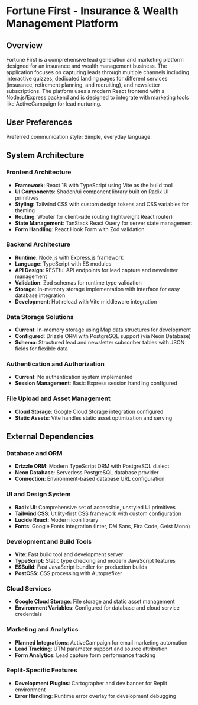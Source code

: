 # Fortune First - Insurance & Wealth Management Platform

## Overview

Fortune First is a comprehensive lead generation and marketing platform designed for an insurance and wealth management business. The application focuses on capturing leads through multiple channels including interactive quizzes, dedicated landing pages for different services (insurance, retirement planning, and recruiting), and newsletter subscriptions. The platform uses a modern React frontend with a Node.js/Express backend and is designed to integrate with marketing tools like ActiveCampaign for lead nurturing.

## User Preferences

Preferred communication style: Simple, everyday language.

## System Architecture

### Frontend Architecture
- **Framework**: React 18 with TypeScript using Vite as the build tool
- **UI Components**: Shadcn/ui component library built on Radix UI primitives
- **Styling**: Tailwind CSS with custom design tokens and CSS variables for theming
- **Routing**: Wouter for client-side routing (lightweight React router)
- **State Management**: TanStack React Query for server state management
- **Form Handling**: React Hook Form with Zod validation

### Backend Architecture
- **Runtime**: Node.js with Express.js framework
- **Language**: TypeScript with ES modules
- **API Design**: RESTful API endpoints for lead capture and newsletter management
- **Validation**: Zod schemas for runtime type validation
- **Storage**: In-memory storage implementation with interface for easy database integration
- **Development**: Hot reload with Vite middleware integration

### Data Storage Solutions
- **Current**: In-memory storage using Map data structures for development
- **Configured**: Drizzle ORM with PostgreSQL support (via Neon Database)
- **Schema**: Structured lead and newsletter subscriber tables with JSON fields for flexible data

### Authentication and Authorization
- **Current**: No authentication system implemented
- **Session Management**: Basic Express session handling configured

### File Upload and Asset Management
- **Cloud Storage**: Google Cloud Storage integration configured
- **Static Assets**: Vite handles static asset optimization and serving

## External Dependencies

### Database and ORM
- **Drizzle ORM**: Modern TypeScript ORM with PostgreSQL dialect
- **Neon Database**: Serverless PostgreSQL database provider
- **Connection**: Environment-based database URL configuration

### UI and Design System
- **Radix UI**: Comprehensive set of accessible, unstyled UI primitives
- **Tailwind CSS**: Utility-first CSS framework with custom configuration
- **Lucide React**: Modern icon library
- **Fonts**: Google Fonts integration (Inter, DM Sans, Fira Code, Geist Mono)

### Development and Build Tools
- **Vite**: Fast build tool and development server
- **TypeScript**: Static type checking and modern JavaScript features
- **ESBuild**: Fast JavaScript bundler for production builds
- **PostCSS**: CSS processing with Autoprefixer

### Cloud Services
- **Google Cloud Storage**: File storage and static asset management
- **Environment Variables**: Configured for database and cloud service credentials

### Marketing and Analytics
- **Planned Integrations**: ActiveCampaign for email marketing automation
- **Lead Tracking**: UTM parameter support and source attribution
- **Form Analytics**: Lead capture form performance tracking

### Replit-Specific Features
- **Development Plugins**: Cartographer and dev banner for Replit environment
- **Error Handling**: Runtime error overlay for development debugging